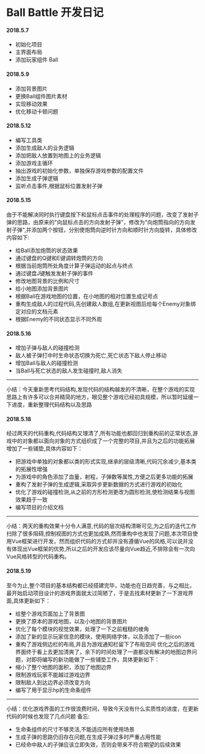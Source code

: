 # Ball Battle 开发日记

#### 2018.5.7
* 初始化项目
* 主界面布局
* 添加玩家组件 Ball

#### 2018.5.9
* 添加背景图片
* 更换Ball组件图片素材
* 实现移动效果
* 优化移动卡顿问题

#### 2018.5.12
* 编写工具类
* 添加生成敌人的业务逻辑
* 添加把敌人放置到地图上的业务逻辑
* 添加游戏主循环
* 抽出游戏的初始化参数，单独保存游戏参数的配置文件
* 添加生成子弹逻辑
* 监听点击事件,根据鼠标位置发射子弹

#### 2018.5.15
由于不能解决同时执行键盘按下和鼠标点击事件的处理程序的问题，改变了发射子弹的思路，由原来的"向鼠标点击的方向发射子弹"，修改为"向炮筒指向的方向发射子弹",并添加两个按钮，分别使炮筒向逆时针方向和顺时针方向旋转，具体修改内容如下:
* 给Ball添加炮筒的状态效果
* 通过键盘的Q键和E键调转炮筒的方向
* 根据当前炮筒所处角度计算子弹运动的起点与终点
* 通过键盘J键触发发射子弹的事件
* 修改地图背景的比例和尺寸
* 给小地图添加背景图片
* 根据Ball在游戏地图的位置，在小地图的相对位置生成记号点
* 重构生成敌人的过程代码,先创建敌人数组,在更新视图后给每个Enemy对象绑定对应的文档元素
* 根据Enemy的不同状态显示不同外观

#### 2018.5.16
* 增加子弹与敌人的碰撞检测
* 敌人被子弹打中时生命状态切换为死亡,死亡状态下敌人停止移动
* 增加Ball与敌人的碰撞检测
* 当Ball与死亡状态的敌人发生碰撞时,敌人消失
 ***
小结：今天重新思考代码结构,发现代码的结构越发的不清晰，在整个游戏的实现思路上有许多可以合并精简的地方，眼见整个游戏已经初具规模，所以暂时延缓一下进度，重新整理代码结构以及思路

#### 2018.5.18
经过两天的代码重构,代码结构又理清了,所有功能也都回归到重构前的正常状态,游戏中的对象都以面向对象的方式组织成了一个完整的项目,并且为之后的功能拓展增加了一些铺垫,具体内容如下：
* 把游戏中单独的对象都以类的形式实现,继承的层级清晰,代码冗余减少,基本类的拓展性增强
* 为游戏中的角色添加了血量，射程，子弹数等属性,方便之后更多功能的拓展
* 重构了发射子弹的生成逻辑,采取异步更新数据的方式进行游戏的初始化
* 优化了游戏的碰撞检测,从之前的方形检测更改为圆形检测,使检测结果与视图效果趋于一致
* 编写项目的介绍文档
 ***
 小结：两天的重构效果十分令人满意,代码的层次结构清晰可见,为之后的迭代工作扫除了很多阻碍,控制视图的方式也更加成熟,然而重构中也发现了问题,本次项目使用Vue框架进行开发，然而组织代码的方式却并没有遵循Vue的风格,可以说并没有体现出Vue框架的优势,所以之后的开发应该尽量向Vue趋近,不排除会有一次向Vue风格转型的代码重构。

#### 2018.5.19
至今为止,整个项目的基本结构都已经搭建完毕，功能也在日趋完善，与之相比，最开始启动项目设计的游戏界面就太过简陋了，于是去找素材更新了一下游戏界面,具体更新如下：
* 给整个游戏页面加上了背景图
* 更换了原本的游戏地图，以及小地图的背景图片
* 优化了每个模块的视觉效果，处理了一下之前粗糙的棱角
* 添加了新的显示玩家信息的模块，使用网络字体，以及添加了一些icon
* 重构了游戏侧边栏的布局,并且为游戏通知栏留下了布局空间
优化之后的游戏界面终于看上去更加清爽了，余下的时间处理了一直都没有解决的地图边界问题，对即将编写的新功能做了一些铺垫工作，具体更新如下：
* 缩小了整个地图的面积，添加了地图边界
* 限制游戏玩家不能越过游戏边界
* 限制敌人到达边界必须改变方向
* 编写了用于显示hp的生命条组件

 ***
 小结：优化游戏界面的工作很浪费时间，导致今天没有什么实质性的进度，在更新代码的时候也发现了几点问题
 备忘:
 * 生命条组件的尺寸不够灵活,不能适应所有使用场景
 * 生成子弹的思路仍旧存在问题,在生成子弹过多时严重占用性能
 * 已经命中敌人的子弹应该立即失效，否则会带来不符合期望的后续效果
